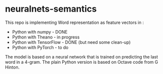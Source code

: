 # neuralnets-semantics

This repo is implementing Word representation as feature vectors in :

* Python with numpy - DONE
* Python with Theano - in progress
* Python with TensorFlow - DONE (but need some clean-up)
* Python with PyTorch - to do


The model is based on a neural network that is trained on predicting the last word in a 4-gram.
The plain Python version is based on Octave code from G Hinton.